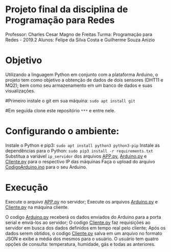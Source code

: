 # Projeto final da disciplina de Programação para Redes

Professor: Charles Cesar Magno de Freitas
Turma: Programação para Redes - 2019.2
Alunos: Felipe da Silva Costa e Guilherme Souza Anizio

# Objetivo

Utilizando a linguagem Python em conjunto com a plataforma Arduino, o projeto tem como objetivo a obtenção de dados de dois sensores (DHT11 e MQ2);
bem como seu armazenamento em um banco de dados e suas visualizações.

#Primeiro instale o git em sua máquina: ```sudo apt install git```

#Em seguida clone este repositório ```***``` e entre nele.

# Configurando o ambiente:
  Instale o Python e pip3: ```sudo apt install python3 python3-pip```
  Instale as dependências para o Python: ```sudo pip3 install -r requirements.txt ```
  Substitua a variável ```ip_servidor``` dos arquivos [APP.py](Codigos/APP.py), [Arduino.py](Codigos/Arduino.py) e [Cliente.py](Codigos/Cliente.py) para o respectivo IP das máquinas
  Faça o upload do arquivo [CodigoArduino.ino](Arduino/CodigoArduino.ino) para o seu Arduino.

# Execução

  Execute o arquivo [APP.py](Codigos/APP.py) no servidor;
  Execute os arquivos [Arduino.py](Codigos/Arduino.py) e [Cliente.py](Codigos/Cliente.py) na máquina cliente.


  O codigo [Arduino.py](Codigo/Arduino.py) receberá os dados enviados do Arduino para a porta serial e enviá-los ao servidor;
  O codigo [Cliente.py](Codigo/Cliente.py) faz requisições ao servidor em busca dos dados definidos em tempo real pelo cliente;
  Após os dados serem obtidos, o codigo [Cliente.py](Codigos/Cliente.py) salva em um arquivo no formato JSON e exibe a média     dos mesmos para o usuário. O usuário tem quatro opções de consulta: temperatura, humidade, gás e todas as anteriores.

